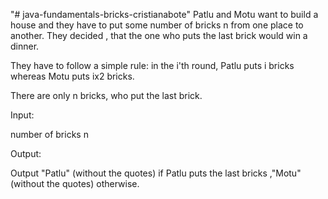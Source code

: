 "# java-fundamentals-bricks-cristianabote" 
Patlu and Motu want to build a house and they have to put some number of bricks n from one place to another. They decided , that the one who puts the last brick would win a dinner.

They have to follow a simple rule: in the i'th round, Patlu puts i bricks whereas Motu puts ix2 bricks.

There are only n bricks, who put the last brick.

Input:

number of bricks n

Output:

Output "Patlu" (without the quotes) if Patlu puts the last bricks ,"Motu"(without the quotes) otherwise.

